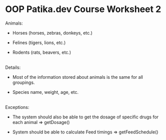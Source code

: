 # OOP Patika.dev Course Worksheet 2
Animals:

- Horses (horses, zebras, donkeys, etc.)

- Felines (tigers, lions, etc.)

- Rodents (rats, beavers, etc.)
<br>
Details:

- Most of the information stored about animals is the same for all groupings.

- Species name, weight, age, etc.

<br>
Exceptions:

* The system should also be able to get the dosage of specific drugs for each animal => getDosage()

* System should be able to calculate Feed timings => getFeedSchedule()
